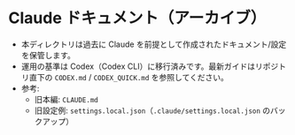 # Claude ドキュメント（アーカイブ）

- 本ディレクトリは過去に Claude を前提として作成されたドキュメント/設定を保管します。
- 運用の基準は Codex（Codex CLI）に移行済みです。最新ガイドはリポジトリ直下の `CODEX.md` / `CODEX_QUICK.md` を参照してください。
- 参考:
  - 旧本編: `CLAUDE.md`
  - 旧設定例: `settings.local.json`（`.claude/settings.local.json` のバックアップ）

